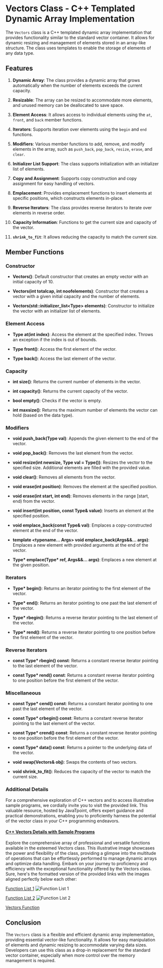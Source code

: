 # Vectors Class - C++ Templated Dynamic Array Implementation

The `Vectors` class is a C++ templated dynamic array implementation that provides functionality similar to the standard vector container. It allows for dynamic resizing and management of elements stored in an array-like structure. The class uses templates to enable the storage of elements of any data type.

## Features

1. **Dynamic Array**: The class provides a dynamic array that grows automatically when the number of elements exceeds the current capacity.

2. **Resizable**: The array can be resized to accommodate more elements, and unused memory can be deallocated to save space.

3. **Element Access**: It allows access to individual elements using the `at`, `front`, and `back` member functions.

4. **Iterators**: Supports iteration over elements using the `begin` and `end` functions.

5. **Modifiers**: Various member functions to add, remove, and modify elements in the array, such as `push_back`, `pop_back`, `resize`, `erase`, and `clear`.

6. **Initializer List Support**: The class supports initialization with an initializer list of elements.

7. **Copy and Assignment**: Supports copy construction and copy assignment for easy handling of vectors.

8. **Emplacement**: Provides emplacement functions to insert elements at specific positions, which constructs elements in-place.

9. **Reverse Iterators**: The class provides reverse iterators to iterate over elements in reverse order.

10. **Capacity Information**: Functions to get the current size and capacity of the vector.

11. **`shrink_to_fit`**: It allows reducing the capacity to match the current size.

## Member Functions

### Constructor

- **Vectors()**: Default constructor that creates an empty vector with an initial capacity of 10.

- **Vectors(int totalcap, int noofelements)**: Constructor that creates a vector with a given initial capacity and the number of elements.

- **Vectors(std::initializer_list\<Type\> elements)**: Constructor to initialize the vector with an initializer list of elements.

### Element Access

- **Type at(int index)**: Access the element at the specified index. Throws an exception if the index is out of bounds.

- **Type front()**: Access the first element of the vector.

- **Type back()**: Access the last element of the vector.

### Capacity

- **int size()**: Returns the current number of elements in the vector.

- **int capacity()**: Returns the current capacity of the vector.

- **bool empty()**: Checks if the vector is empty.

- **int maxsize()**: Returns the maximum number of elements the vector can hold (based on the data type).

### Modifiers

- **void push_back(Type val)**: Appends the given element to the end of the vector.

- **void pop_back()**: Removes the last element from the vector.

- **void resize(int newsize, Type val = Type())**: Resizes the vector to the specified size. Additional elements are filled with the provided value.

- **void clear()**: Removes all elements from the vector.

- **void erase(int position)**: Removes the element at the specified position.

- **void erase(int start, int end)**: Removes elements in the range [start, end) from the vector.

- **void insert(int position, const Type& value)**: Inserts an element at the specified position.

- **void emplace_back(const Type& val)**: Emplaces a copy-constructed element at the end of the vector.

- **template \<typename... Args> void emplace_back(Args&&... args)**: Emplaces a new element with provided arguments at the end of the vector.

- **Type\* emplace(Type\* ref, Args&&... args)**: Emplaces a new element at the given position.

### Iterators

- **Type\* begin()**: Returns an iterator pointing to the first element of the vector.

- **Type\* end()**: Returns an iterator pointing to one past the last element of the vector.

- **Type\* rbegin()**: Returns a reverse iterator pointing to the last element of the vector.

- **Type\* rend()**: Returns a reverse iterator pointing to one position before the first element of the vector.

### Reverse Iterators

- **const Type\* rbegin() const**: Returns a constant reverse iterator pointing to the last element of the vector.

- **const Type\* rend() const**: Returns a constant reverse iterator pointing to one position before the first element of the vector.

### Miscellaneous

- **const Type\* cend() const**: Returns a constant iterator pointing to one past the last element of the vector.

- **const Type\* crbegin() const**: Returns a constant reverse iterator pointing to the last element of the vector.

- **const Type\* crend() const**: Returns a constant reverse iterator pointing to one position before the first element of the vector.

- **const Type\* data() const**: Returns a pointer to the underlying data of the vector.

- **void swap(Vectors& obj)**: Swaps the contents of two vectors.

- **void shrink_to_fit()**: Reduces the capacity of the vector to match the current size.
### Additional Details  
For a comprehensive exploration of C++ vectors and to access illustrative sample programs, we cordially invite you to visit the provided link. This valuable resource, hosted by JavaTpoint, offers expert guidance and practical demonstrations, enabling you to proficiently harness the potential of the vector class in your C++ programming endeavors.  
#### [C++ Vectors Details with Sample Programs](https://www.javatpoint.com/cpp-vector)    
Explore the comprehensive array of professional and versatile functions available in the esteemed Vectors class. This illustrative image showcases the power and flexibility of the class, providing a glimpse into the multitude of operations that can be effortlessly performed to manage dynamic arrays and optimize data handling. Embark on your journey to proficiency and efficiency with the exceptional functionality offered by the Vectors class.    
Sure, here's the formatted version of the provided links with the images aligned perfectly below each other:

[Function List 1]()
![Function List 1](https://github.com/mac-360/Vectors_Class_in_OOP/assets/122281916/0fe31eb1-e414-4409-b235-98b90a65deec)

[Function List 2]()
![Function List 2](https://github.com/mac-360/Vectors_Class_in_OOP/assets/122281916/209c9f68-5df7-4263-8b03-66fb235f0da8)

[Vectors Function]()
## Conclusion

The `Vectors` class is a flexible and efficient dynamic array implementation, providing essential vector-like functionality. It allows for easy manipulation of elements and dynamic resizing to accommodate varying data sizes. Developers can use this class as a drop-in replacement for the standard vector container, especially when more control over the memory management is required.
